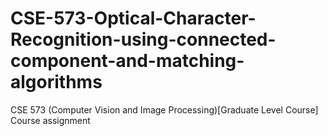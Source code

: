 # CSE-573-Optical-Character-Recognition-using-connected-component-and-matching-algorithms
CSE 573 (Computer Vision and Image Processing)[Graduate Level Course] Course assignment
